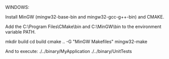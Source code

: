 WINDOWS:

Install MinGW (mingw32-base-bin and mingw32-gcc-g++-bin) and CMAKE.

Add the C:\Program Files\CMake\bin and C:\MinGW\bin to the environment variable PATH.

mkdir build
cd build
cmake .. -G "MinGW Makefiles"
mingw32-make

And to execute:
./../binary/MyApplication
./../binary/UnitTests


